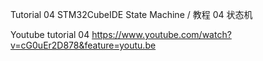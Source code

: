 Tutorial 04 STM32CubeIDE State Machine / 教程 04 状态机

Youtube tutorial 04 https://www.youtube.com/watch?v=cG0uEr2D878&feature=youtu.be
